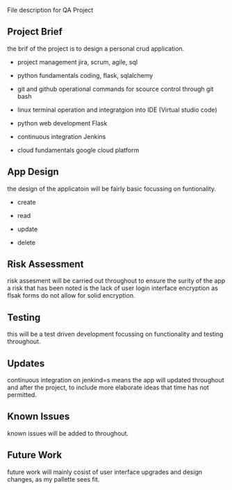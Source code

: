 File description for QA Project

Project Brief
----------------------------------------------------------------
the brif of the project is to design a personal crud application.

- project management
    jira, scrum, agile, sql

- python fundamentals
    coding, flask, sqlalchemy

- git and github
    operational commands for scource control through git bash

- linux 
    terminal operation and integratgion into IDE (Virtual studio code)

- python web development
    Flask

- continuous integration
    Jenkins

- cloud fundamentals
    google cloud platform



App Design
-------------------------------
the design of the applicatoin will be fairly basic focussing on funtionality.

- create

- read

- update

- delete


Risk Assessment
------------------------------------
risk assesment will be carried out throughout to ensure the surity of the app
a risk that has been noted is the lack of user login interface encryption as flsak forms do not allow for solid encryption.


Testing
------------------------------------
this will be a test driven development focussing on functionality and testing throughout.




Updates
------------------------------------
continuous integration on jenkind=s means the app will updated throughout and after the project, to include more elaborate ideas that time has not permitted.



Known Issues
------------------------------------
known issues will be added to throughout.



Future Work
------------------------------------
future work will mainly cosist of user interface upgrades and design changes, as my pallette sees fit.
